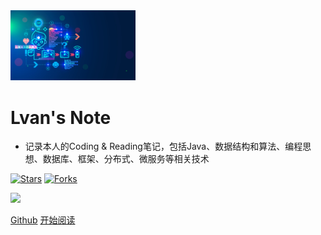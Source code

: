 <img width="200px"  bor src="img.jpg">

# Lvan's Note

- 记录本人的Coding & Reading笔记，包括Java、数据结构和算法、编程思想、数据库、框架、分布式、微服务等相关技术

[![Stars](https://img.shields.io/github/stars/LvanLiu/LvanNote?style=plastic)](https://github.com/LvanLiu/LvanNote)
[![Forks](https://img.shields.io/github/forks/LvanLiu/LvanNote?style=plastic)](https://github.com/LvanLiu/LvanNote)

[![](https://img.shields.io/badge/Author-Lvan-orange.svg)](https://github.com/LvanLiu/LvanNote)

[Github](<https://github.com/LvanLiu/LvanNote>)
[开始阅读](README.md)